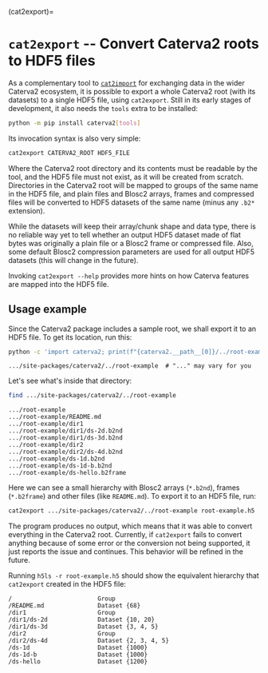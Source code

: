 (cat2export)=
# `cat2export` -- Convert Caterva2 roots to HDF5 files

As a complementary tool to [`cat2import`](cat2import) for exchanging data in the wider Caterva2 ecosystem, it is possible to export a whole Caterva2 root (with its datasets) to a single HDF5 file, using `cat2export`.  Still in its early stages of development, it also needs the `tools` extra to be installed:

```sh
python -m pip install caterva2[tools]
```

Its invocation syntax is also very simple:

```sh
cat2export CATERVA2_ROOT HDF5_FILE
```

Where the Caterva2 root directory and its contents must be readable by the tool, and the HDF5 file must not exist, as it will be created from scratch.  Directories in the Caterva2 root will be mapped to groups of the same name in the HDF5 file, and plain files and Blosc2 arrays, frames and compressed files will be converted to HDF5 datasets of the same name (minus any ``.b2*`` extension).

While the datasets will keep their array/chunk shape and data type, there is no reliable way yet to tell whether an output HDF5 dataset made of flat bytes was originally a plain file or a Blosc2 frame or compressed file.  Also, some default Blosc2 compression parameters are used for all output HDF5 datasets (this will change in the future).

Invoking `cat2export --help` provides more hints on how Caterva features are mapped into the HDF5 file.

## Usage example

Since the Caterva2 package includes a sample root, we shall export it to an HDF5 file.  To get its location, run this:

```sh
python -c 'import caterva2; print(f"{caterva2.__path__[0]}/../root-example")'
```

```
.../site-packages/caterva2/../root-example  # "..." may vary for you
```

Let's see what's inside that directory:

```sh
find .../site-packages/caterva2/../root-example
```

```
.../root-example
.../root-example/README.md
.../root-example/dir1
.../root-example/dir1/ds-2d.b2nd
.../root-example/dir1/ds-3d.b2nd
.../root-example/dir2
.../root-example/dir2/ds-4d.b2nd
.../root-example/ds-1d.b2nd
.../root-example/ds-1d-b.b2nd
.../root-example/ds-hello.b2frame
```

Here we can see a small hierarchy with Blosc2 arrays (`*.b2nd`), frames (`*.b2frame`) and other files (like `README.md`).  To export it to an HDF5 file, run:

```sh
cat2export .../site-packages/caterva2/../root-example root-example.h5
```

The program produces no output, which means that it was able to convert everything in the Caterva2 root.  Currently, if `cat2export` fails to convert anything because of some error or the conversion not being supported, it just reports the issue and continues.  This behavior will be refined in the future.

Running `h5ls -r root-example.h5` should show the equivalent hierarchy that `cat2export` created in the HDF5 file:

```
/                        Group
/README.md               Dataset {68}
/dir1                    Group
/dir1/ds-2d              Dataset {10, 20}
/dir1/ds-3d              Dataset {3, 4, 5}
/dir2                    Group
/dir2/ds-4d              Dataset {2, 3, 4, 5}
/ds-1d                   Dataset {1000}
/ds-1d-b                 Dataset {1000}
/ds-hello                Dataset {1200}
```
